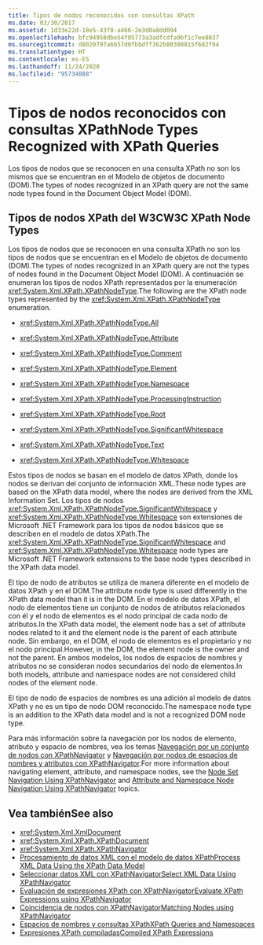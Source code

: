 ```yaml
---
title: Tipos de nodos reconocidos con consultas XPath
ms.date: 03/30/2017
ms.assetid: 1d33e22d-18e5-43f8-a466-2e3d0a8dd094
ms.openlocfilehash: bfc94958dbe54f05773a3adfcdfa9bf1c7ee8037
ms.sourcegitcommit: d8020797a6657d0fbbdff362b80300815f682f94
ms.translationtype: HT
ms.contentlocale: es-ES
ms.lasthandoff: 11/24/2020
ms.locfileid: "95734088"
---
```

# <a name="node-types-recognized-with-xpath-queries"></a><span data-ttu-id="257f6-102">Tipos de nodos reconocidos con consultas XPath</span><span class="sxs-lookup"><span data-stu-id="257f6-102">Node Types Recognized with XPath Queries</span></span>

<span data-ttu-id="257f6-103">Los tipos de nodos que se reconocen en una consulta XPath no son los mismos que se encuentran en el Modelo de objetos de documento (DOM).</span><span class="sxs-lookup"><span data-stu-id="257f6-103">The types of nodes recognized in an XPath query are not the same node types found in the Document Object Model (DOM).</span></span>  
  
## <a name="w3c-xpath-node-types"></a><span data-ttu-id="257f6-104">Tipos de nodos XPath del W3C</span><span class="sxs-lookup"><span data-stu-id="257f6-104">W3C XPath Node Types</span></span>  

 <span data-ttu-id="257f6-105">Los tipos de nodos que se reconocen en una consulta XPath no son los tipos de nodos que se encuentran en el Modelo de objetos de documento (DOM).</span><span class="sxs-lookup"><span data-stu-id="257f6-105">The types of nodes recognized in an XPath query are not the types of nodes found in the Document Object Model (DOM).</span></span> <span data-ttu-id="257f6-106">A continuación se enumeran los tipos de nodos XPath representados por la enumeración <xref:System.Xml.XPath.XPathNodeType>.</span><span class="sxs-lookup"><span data-stu-id="257f6-106">The following are the XPath node types represented by the <xref:System.Xml.XPath.XPathNodeType> enumeration.</span></span>  
  
- <xref:System.Xml.XPath.XPathNodeType.All>  
  
- <xref:System.Xml.XPath.XPathNodeType.Attribute>  
  
- <xref:System.Xml.XPath.XPathNodeType.Comment>  
  
- <xref:System.Xml.XPath.XPathNodeType.Element>  
  
- <xref:System.Xml.XPath.XPathNodeType.Namespace>  
  
- <xref:System.Xml.XPath.XPathNodeType.ProcessingInstruction>  
  
- <xref:System.Xml.XPath.XPathNodeType.Root>  
  
- <xref:System.Xml.XPath.XPathNodeType.SignificantWhitespace>  
  
- <xref:System.Xml.XPath.XPathNodeType.Text>  
  
- <xref:System.Xml.XPath.XPathNodeType.Whitespace>  
  
 <span data-ttu-id="257f6-107">Estos tipos de nodos se basan en el modelo de datos XPath, donde los nodos se derivan del conjunto de información XML.</span><span class="sxs-lookup"><span data-stu-id="257f6-107">These node types are based on the XPath data model, where the nodes are derived from the XML Information Set.</span></span> <span data-ttu-id="257f6-108">Los tipos de nodos <xref:System.Xml.XPath.XPathNodeType.SignificantWhitespace> y <xref:System.Xml.XPath.XPathNodeType.Whitespace> son extensiones de Microsoft .NET Framework para los tipos de nodos básicos que se describen en el modelo de datos XPath.</span><span class="sxs-lookup"><span data-stu-id="257f6-108">The <xref:System.Xml.XPath.XPathNodeType.SignificantWhitespace> and <xref:System.Xml.XPath.XPathNodeType.Whitespace> node types are Microsoft .NET Framework extensions to the base node types described in the XPath data model.</span></span>  
  
 <span data-ttu-id="257f6-109">El tipo de nodo de atributos se utiliza de manera diferente en el modelo de datos XPath y en el DOM.</span><span class="sxs-lookup"><span data-stu-id="257f6-109">The attribute node type is used differently in the XPath data model than it is in the DOM.</span></span> <span data-ttu-id="257f6-110">En el modelo de datos XPath, el nodo de elementos tiene un conjunto de nodos de atributos relacionados con él y el nodo de elementos es el nodo principal de cada nodo de atributos.</span><span class="sxs-lookup"><span data-stu-id="257f6-110">In the XPath data model, the element node has a set of attribute nodes related to it and the element node is the parent of each attribute node.</span></span> <span data-ttu-id="257f6-111">Sin embargo, en el DOM, el nodo de elementos es el propietario y no el nodo principal.</span><span class="sxs-lookup"><span data-stu-id="257f6-111">However, in the DOM, the element node is the owner and not the parent.</span></span> <span data-ttu-id="257f6-112">En ambos modelos, los nodos de espacios de nombres y atributos no se consideran nodos secundarios del nodo de elementos.</span><span class="sxs-lookup"><span data-stu-id="257f6-112">In both models, attribute and namespace nodes are not considered child nodes of the element node.</span></span>  
  
 <span data-ttu-id="257f6-113">El tipo de nodo de espacios de nombres es una adición al modelo de datos XPath y no es un tipo de nodo DOM reconocido.</span><span class="sxs-lookup"><span data-stu-id="257f6-113">The namespace node type is an addition to the XPath data model and is not a recognized DOM node type.</span></span>  
  
 <span data-ttu-id="257f6-114">Para más información sobre la navegación por los nodos de elemento, atributo y espacio de nombres, vea los temas [Navegación por un conjunto de nodos con XPathNavigator](node-set-navigation-using-xpathnavigator.md) y [Navegación por nodos de espacios de nombres y atributos con XPathNavigator](attribute-and-namespace-node-navigation-using-xpathnavigator.md).</span><span class="sxs-lookup"><span data-stu-id="257f6-114">For more information about navigating element, attribute, and namespace nodes, see the [Node Set Navigation Using XPathNavigator](node-set-navigation-using-xpathnavigator.md) and [Attribute and Namespace Node Navigation Using XPathNavigator](attribute-and-namespace-node-navigation-using-xpathnavigator.md) topics.</span></span>  
  
## <a name="see-also"></a><span data-ttu-id="257f6-115">Vea también</span><span class="sxs-lookup"><span data-stu-id="257f6-115">See also</span></span>

- <xref:System.Xml.XmlDocument>
- <xref:System.Xml.XPath.XPathDocument>
- <xref:System.Xml.XPath.XPathNavigator>
- [<span data-ttu-id="257f6-116">Procesamiento de datos XML con el modelo de datos XPath</span><span class="sxs-lookup"><span data-stu-id="257f6-116">Process XML Data Using the XPath Data Model</span></span>](process-xml-data-using-the-xpath-data-model.md)
- [<span data-ttu-id="257f6-117">Seleccionar datos XML con XPathNavigator</span><span class="sxs-lookup"><span data-stu-id="257f6-117">Select XML Data Using XPathNavigator</span></span>](select-xml-data-using-xpathnavigator.md)
- [<span data-ttu-id="257f6-118">Evaluación de expresiones XPath con XPathNavigator</span><span class="sxs-lookup"><span data-stu-id="257f6-118">Evaluate XPath Expressions using XPathNavigator</span></span>](evaluate-xpath-expressions-using-xpathnavigator.md)
- [<span data-ttu-id="257f6-119">Coincidencia de nodos con XPathNavigator</span><span class="sxs-lookup"><span data-stu-id="257f6-119">Matching Nodes using XPathNavigator</span></span>](matching-nodes-using-xpathnavigator.md)
- [<span data-ttu-id="257f6-120">Espacios de nombres y consultas XPath</span><span class="sxs-lookup"><span data-stu-id="257f6-120">XPath Queries and Namespaces</span></span>](xpath-queries-and-namespaces.md)
- [<span data-ttu-id="257f6-121">Expresiones XPath compiladas</span><span class="sxs-lookup"><span data-stu-id="257f6-121">Compiled XPath Expressions</span></span>](compiled-xpath-expressions.md)
